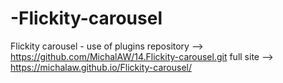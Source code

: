 # -Flickity-carousel
 Flickity carousel - use of plugins
repository --> https://github.com/MichalAW/14.Flickity-carousel.git
full site --> https://michalaw.github.io/Flickity-carousel/
